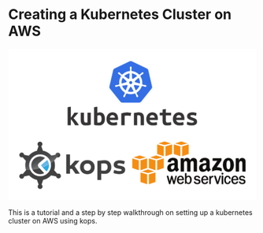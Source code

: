 # Creating a Kubernetes Cluster on AWS

![kubernetes_aws](./images/kops-aws-1.png)

This is a tutorial and a step by step walkthrough on setting up a kubernetes cluster on AWS using kops.